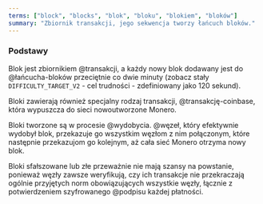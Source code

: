 ```yaml
---
terms: ["block", "blocks", "blok", "bloku", "blokiem", "bloków"]
summary: "Zbiornik transakcji, jego sekwencja tworzy łańcuch bloków."
---
```


### Podstawy

Blok jest zbiornikiem @transakcji, a każdy nowy blok dodawany jest do @łańcucha-bloków przeciętnie co dwie minuty (zobacz stały `DIFFICULTY_TARGET_V2` - cel trudności - zdefiniowany jako 120 sekund).

Bloki zawierają również specjalny rodzaj transakcji, @transakcję-coinbase, która wypuszcza do sieci nowoutworzone Monero.

Bloki tworzone są w procesie @wydobycia. @węzeł, który efektywnie wydobył blok, przekazuje go wszystkim węzłom z nim połączonym, które następnie przekazujom go kolejnym, aż cała sieć Monero otrzyma nowy blok.

Bloki sfałszowane lub złe przeważnie nie mają szansy na powstanie, ponieważ węzły zawsze weryfikują, czy ich transakcje nie przekraczają ogólnie przyjętych norm obowiązujących wszystkie węzły, łącznie z potwierdzeniem szyfrowanego @podpisu każdej płatności.
